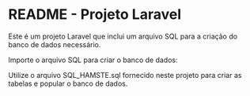 # README - Projeto Laravel
Este é um projeto Laravel que inclui um arquivo SQL para a criação do banco de dados necessário.

Importe o arquivo SQL para criar o banco de dados:

Utilize o arquivo SQL_HAMSTE.sql fornecido neste projeto para criar as tabelas e popular o banco de dados.